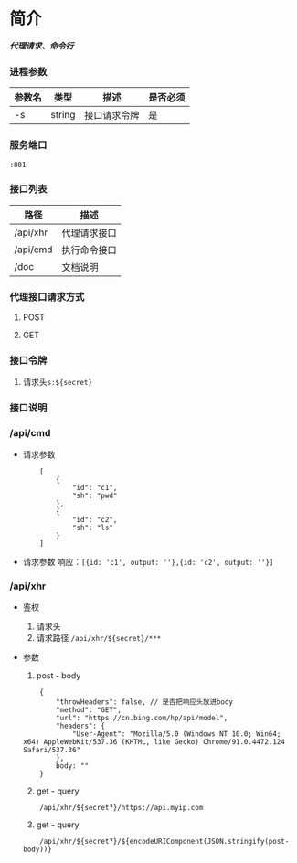 # 简介

***代理请求、命令行***

### 进程参数

| 参数名 | 类型 | 描述 | 是否必须 |
| ------ | ---- | ---- | ---- |
| -s | string | 接口请求令牌 | 是 |

### 服务端口
```:801 ```

### 接口列表

| 路径  |描述 | 
| --- | ---|
| /api/xhr |  代理请求接口 |
| /api/cmd |  执行命令接口 |
| /doc |  文档说明 |

### 代理接口请求方式

1. POST

2. GET

### 接口令牌
1. 请求头```s:${secret}```

    
### 接口说明

### /api/cmd
* 请求参数

	```
        [
            {
                "id": "c1",
                "sh": "pwd"
            },
            {
                "id": "c2",
                "sh": "ls"
            }
        ]
    ```
* 请求参数 
	响应：```[{id: 'c1', output: ''},{id: 'c2', output: ''}]```
        
### /api/xhr 
* 鉴权 
    1. 请求头
    2. 请求路径 ```/api/xhr/${secret}/*** ```  

* 参数 

    1.  post - body
	```
        {
            "throwHeaders": false, // 是否把响应头放进body
            "method": "GET",
            "url": "https://cn.bing.com/hp/api/model",
            "headers": {
                "User-Agent": "Mozilla/5.0 (Windows NT 10.0; Win64; x64) AppleWebKit/537.36 (KHTML, like Gecko) Chrome/91.0.4472.124 Safari/537.36"
            },
            body: ""
        }
	```
    2. get - query
    ``` 
        /api/xhr/${secret?}/https://api.myip.com 
    ```  
    3. get - query
    ``` 
        /api/xhr/${secret?}/${encodeURIComponent(JSON.stringify(post-body))} 
    ```  